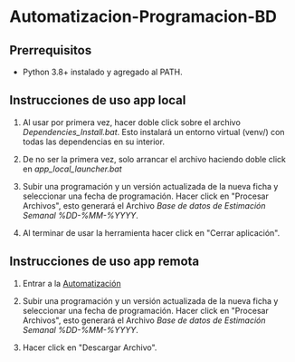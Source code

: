 # Automatizacion-Programacion-BD

## Prerrequisitos

* Python 3.8+ instalado y agregado al PATH.

## Instrucciones de uso app local

1. Al usar por primera vez, hacer doble click sobre el archivo *Dependencies_Install.bat*. Esto instalará un entorno virtual (venv/) con todas las dependencias en su interior.

2. De no ser la primera vez, solo arrancar el archivo haciendo doble click en *app_local_launcher.bat*

3. Subir una programación y un versión actualizada de la nueva ficha y seleccionar una fecha de programación. Hacer click en "Procesar Archivos", esto generará el Archivo *Base de datos de Estimación Semanal %DD-%MM-%YYYY*.

4. Al terminar de usar la herramienta hacer click en "Cerrar aplicación".

## Instrucciones de uso app remota

1. Entrar a la [Automatización](https://automatizacion-programacion-bd.streamlit.app/)

2. Subir una programación y un versión actualizada de la nueva ficha y seleccionar una fecha de programación. Hacer click en "Procesar Archivos", esto generará el Archivo *Base de datos de Estimación Semanal %DD-%MM-%YYYY*.

3. Hacer click en "Descargar Archivo".

